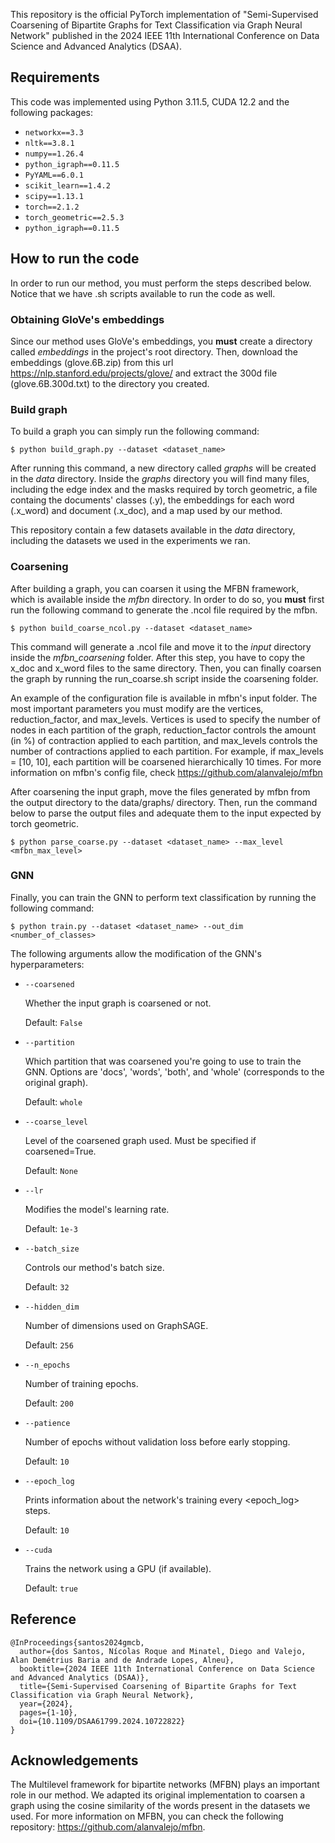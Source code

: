 This repository is the official PyTorch implementation of "Semi-Supervised Coarsening of Bipartite Graphs for Text Classification via Graph Neural Network" published in the 2024 IEEE 11th International Conference on Data Science and Advanced Analytics (DSAA).

## Requirements

This code was implemented using Python 3.11.5, CUDA 12.2 and the following packages:

- `networkx==3.3`
- `nltk==3.8.1`
- `numpy==1.26.4`
- `python_igraph==0.11.5`
- `PyYAML==6.0.1`
- `scikit_learn==1.4.2`
- `scipy==1.13.1`
- `torch==2.1.2`
- `torch_geometric==2.5.3`
- `python_igraph==0.11.5`

## How to run the code

In order to run our method, you must perform the steps described below. Notice that we have .sh scripts available to run the code as well.

### Obtaining GloVe's embeddings

Since our method uses GloVe's embeddings, you **must** create a directory called *embeddings* in the project's root directory. Then, download the embeddings (glove.6B.zip) from this url https://nlp.stanford.edu/projects/glove/ and extract the 300d file (glove.6B.300d.txt) to the directory you created.

### Build graph

To build a graph you can simply run the following command:

    $ python build_graph.py --dataset <dataset_name>

After running this command, a new directory called *graphs* will be created in the *data* directory. Inside the *graphs* directory you will find many files, including the edge index and the masks required by torch geometric, a file containg the documents' classes (.y), the embeddings for each word (.x_word) and document (.x_doc), and a map used by our method.

This repository contain a few datasets available in the *data* directory, including the datasets we used in the experiments we ran.

### Coarsening

After building a graph, you can coarsen it using the MFBN framework, which is available inside the *mfbn* directory. In order to do so, you **must** first run the following command to generate the .ncol file required by the mfbn.

    $ python build_coarse_ncol.py --dataset <dataset_name>

This command will generate a .ncol file and move it to the *input* directory inside the *mfbn_coarsening* folder. After this step, you have to copy the x_doc and x_word files to the same directory. Then, you can finally coarsen the graph by running the run_coarse.sh script inside the coarsening folder.

An example of the configuration file is available in mfbn's input folder. The most important parameters you must modify are the vertices, reduction_factor, and max_levels. Vertices is used to specify the number of nodes in each partition of the graph, reduction_factor controls the amount (in %) of contraction applied to each partition, and max_levels controls the number of contractions applied to each partition. For example, if max_levels = [10, 10], each partition will be coarsened hierarchically 10 times. For more information on mfbn's config file, check https://github.com/alanvalejo/mfbn

After coarsening the input graph, move the files generated by mfbn from the output directory to the data/graphs/ directory. Then, run the command below to parse the output files and adequate them to the input expected by torch geometric.

    $ python parse_coarse.py --dataset <dataset_name> --max_level <mfbn_max_level>

### GNN

Finally, you can train the GNN to perform text classification by running the following command:

    $ python train.py --dataset <dataset_name> --out_dim <number_of_classes>

The following arguments allow the modification of the GNN's hyperparameters:

- `--coarsened`

    Whether the input graph is coarsened or not.
  
    Default: `False`

- `--partition`

    Which partition that was coarsened you're going to use to train the GNN. Options are 'docs', 'words', 'both', and 'whole' (corresponds to the original graph).
  
    Default: `whole`

- `--coarse_level`

    Level of the coarsened graph used. Must be specified if coarsened=True.
  
    Default: `None`

- `--lr`

    Modifies the model's learning rate.
  
    Default: `1e-3`

- `--batch_size`

    Controls our method's batch size.
  
    Default: `32`

- `--hidden_dim`

    Number of dimensions used on GraphSAGE. 

    Default: `256`

- `--n_epochs`

    Number of training epochs.

    Default: `200`

- `--patience`

    Number of epochs without validation loss before early stopping.

    Default: `10`

- `--epoch_log`

    Prints information about the network's training every <epoch_log> steps.

    Default: `10`

- `--cuda`

    Trains the network using a GPU (if available).

    Default: `true`

## Reference

```
@InProceedings{santos2024gmcb,
  author={dos Santos, Nícolas Roque and Minatel, Diego and Valejo, Alan Demétrius Baria and de Andrade Lopes, Alneu},
  booktitle={2024 IEEE 11th International Conference on Data Science and Advanced Analytics (DSAA)}, 
  title={Semi-Supervised Coarsening of Bipartite Graphs for Text Classification via Graph Neural Network}, 
  year={2024},
  pages={1-10},
  doi={10.1109/DSAA61799.2024.10722822}
}

```

## Acknowledgements

The Multilevel framework for bipartite networks (MFBN) plays an important role in our method. We adapted its original implementation to coarsen a graph using the cosine similarity of the words present in the datasets we used. For more information on MFBN, you can check the following repository: https://github.com/alanvalejo/mfbn.
